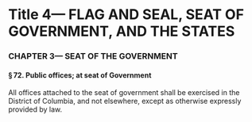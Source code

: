 
# Title 4— FLAG AND SEAL, SEAT OF GOVERNMENT, AND THE STATES
### CHAPTER 3— SEAT OF THE GOVERNMENT
#### § 72. Public offices; at seat of Government

All offices attached to the seat of government shall be exercised in the District of Columbia, and not elsewhere, except as otherwise expressly provided by law.
